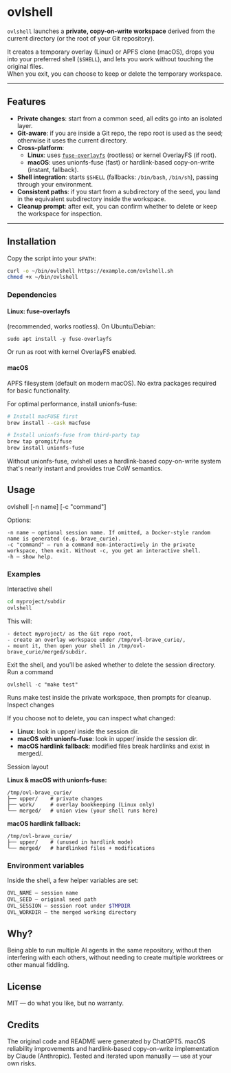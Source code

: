 # ovlshell

`ovlshell` launches a **private, copy-on-write workspace** derived from the current directory (or the root of your Git repository).  

It creates a temporary overlay (Linux) or APFS clone (macOS), drops you into your preferred shell (`$SHELL`), and lets you work without touching the original files.  
When you exit, you can choose to keep or delete the temporary workspace.

---

## Features

- **Private changes**: start from a common seed, all edits go into an isolated layer.
- **Git-aware**: if you are inside a Git repo, the repo root is used as the seed; otherwise it uses the current directory.
- **Cross-platform**:  
  - **Linux**: uses [`fuse-overlayfs`](https://github.com/containers/fuse-overlayfs) (rootless) or kernel OverlayFS (if root).  
  - **macOS**: uses unionfs-fuse (fast) or hardlink-based copy-on-write (instant, fallback).
- **Shell integration**: starts `$SHELL` (fallbacks: `/bin/bash`, `/bin/sh`), passing through your environment.
- **Consistent paths**: if you start from a subdirectory of the seed, you land in the equivalent subdirectory inside the workspace.
- **Cleanup prompt**: after exit, you can confirm whether to delete or keep the workspace for inspection.

---

## Installation

Copy the script into your `$PATH`:

```bash
curl -o ~/bin/ovlshell https://example.com/ovlshell.sh
chmod +x ~/bin/ovlshell
```

### Dependencies

#### Linux: fuse-overlayfs

(recommended, works rootless).
On Ubuntu/Debian:

```
sudo apt install -y fuse-overlayfs
```

Or run as root with kernel OverlayFS enabled.

#### macOS

APFS filesystem (default on modern macOS). No extra packages required for basic functionality.

For optimal performance, install unionfs-fuse:

```bash
# Install macFUSE first
brew install --cask macfuse

# Install unionfs-fuse from third-party tap
brew tap gromgit/fuse
brew install unionfs-fuse
```

Without unionfs-fuse, ovlshell uses a hardlink-based copy-on-write system that's nearly instant and provides true CoW semantics.


## Usage

ovlshell [-n name] [-c "command"]

Options:

```
-n name — optional session name. If omitted, a Docker-style random name is generated (e.g. brave_curie).
-c "command" — run a command non-interactively in the private workspace, then exit. Without -c, you get an interactive shell.
-h — show help.
```

### Examples

Interactive shell


```sh
cd myproject/subdir
ovlshell
```

This will:

    - detect myproject/ as the Git repo root,
    - create an overlay workspace under /tmp/ovl-brave_curie/,
    - mount it, then open your shell in /tmp/ovl-brave_curie/merged/subdir.

Exit the shell, and you’ll be asked whether to delete the session directory.
Run a command

```
ovlshell -c "make test"
```

Runs make test inside the private workspace, then prompts for cleanup.
Inspect changes

If you choose not to delete, you can inspect what changed:

- **Linux**: look in upper/ inside the session dir.
- **macOS with unionfs-fuse**: look in upper/ inside the session dir.
- **macOS hardlink fallback**: modified files break hardlinks and exist in merged/.

Session layout

**Linux & macOS with unionfs-fuse:**
```
/tmp/ovl-brave_curie/
├── upper/    # private changes
├── work/     # overlay bookkeeping (Linux only)
└── merged/   # union view (your shell runs here)
```

**macOS hardlink fallback:**
```
/tmp/ovl-brave_curie/
├── upper/    # (unused in hardlink mode)
└── merged/   # hardlinked files + modifications
```

### Environment variables

Inside the shell, a few helper variables are set:

```sh
OVL_NAME — session name
OVL_SEED — original seed path
OVL_SESSION — session root under $TMPDIR
OVL_WORKDIR — the merged working directory
```

## Why?

Being able to run multiple AI agents in the same repository, without then
interfering with each others, without needing to create multiple worktrees or
other manual fiddling.

## License

MIT — do what you like, but no warranty.

## Credits

The original code and README were generated by ChatGPT5. macOS reliability improvements and hardlink-based copy-on-write implementation by Claude (Anthropic). Tested and iterated upon manually — use at your own risks.
